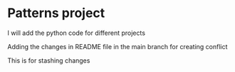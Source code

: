 # Patterns project

I will add the python code for different projects

Adding the changes in README file in the main branch for creating conflict

This is for stashing changes
